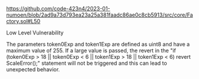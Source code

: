 https://github.com/code-423n4/2023-01-numoen/blob/2ad9a73d793ea23a25a381faadc86ae0c8cb5913/src/core/Factory.sol#L50 

Low Level Vulnerability 

The parameters token0Exp and token1Exp are defined as uint8 and have a maximum value of 255. If a large value is passed, the revert in the "if (token0Exp > 18 || token0Exp < 6 || token1Exp > 18 || token1Exp < 6) revert ScaleError();" statement will not be triggered and this can lead to unexpected behavior.